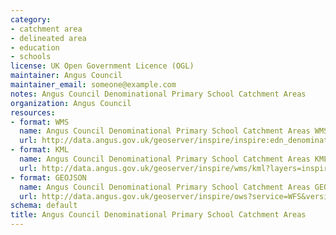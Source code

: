 ```yaml
---
category:
- catchment area
- delineated area
- education
- schools
license: UK Open Government Licence (OGL)
maintainer: Angus Council
maintainer_email: someone@example.com
notes: Angus Council Denominational Primary School Catchment Areas
organization: Angus Council
resources:
- format: WMS
  name: Angus Council Denominational Primary School Catchment Areas WMS
  url: http://data.angus.gov.uk/geoserver/inspire/inspire:edn_denominationalprimaryschoolscatchmentareas/wms?service=WMS&request=GetMap
- format: KML
  name: Angus Council Denominational Primary School Catchment Areas KML
  url: http://data.angus.gov.uk/geoserver/inspire/wms/kml?layers=inspire:edn_denominationalprimaryschoolscatchmentareas&mode=download
- format: GEOJSON
  name: Angus Council Denominational Primary School Catchment Areas GEOJSON
  url: http://data.angus.gov.uk/geoserver/inspire/ows?service=WFS&version=1.0.0&request=GetFeature&typeName=inspire:edn_denominationalprimaryschoolscatchmentareas&outputFormat=application%2Fjson&srsName=EPSG:3857
schema: default
title: Angus Council Denominational Primary School Catchment Areas
---
```

